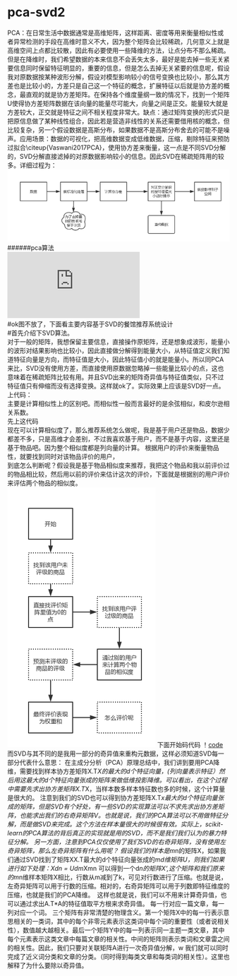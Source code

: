 # pca-svd2
PCA：在日常生活中数据通常是高维矩阵，这样距离、密度等用来衡量相似性或者异常检测的手段在高维时意义不大，因为整个矩阵会比较稀疏，几何意义上就是高维空间上点都比较散，因此有必要使用一些降维的方法，让点分布不那么稀疏。但是在降维时，我们希望数据的本来信息不会丢失太多，最好是能去掉一些无关紧要信息同时保留特征明显的，重要的信息，但是怎么去掉无关紧要的信息呢，假设我对原数据按某种波形分解，假设对模型影响较小的信号变换也比较小，那么其方差也是比较小的，方差只是自己这一个特征的概念，扩展特征以后就是协方差的概念，最直观的就是协方差矩阵。在保持各个维度量纲一致的情况下，找到一个矩阵U使得协方差矩阵数据在该向量的能量尽可能大，向量之间是正交。能量较大就是方差较大，正交就是特征之间不相关程度非常大。缺点：通过矩阵变换的形式只是把原信息做了某种线性组合，因此若是营造非线性的关系还需要借用核的概念，但比较复杂，另一个假设数据是高斯分布，如果数据不是高斯分布舍去的可能不是噪声。应用场景：数据的可视化，把高维数据变成低维数据，压缩，剔除特征来预防过拟合\citeup{Vaswani2017PCA}，使用协方差来衡量，这一点是不同SVD分解的，SVD分解直接滤掉的对原数据影响较小的信息。因此SVD在稀疏矩阵用的较多。详细过程为：
![image](https://github.com/chenglu66/pca-svd2/blob/master/PCA%E6%B5%81%E7%A8%8B%E5%9B%BE.png)<br />
######pca算法<br />
![code](https://github.com/chenglu66/pca-svd2/blob/master/pca%E6%93%8D%E4%BD%9C%E7%BB%86%E8%8A%82.py)<br />
#ok图不放了，下面看主要内容基于SVD的餐馆推荐系统设计<br />
#首先介绍下SVD算法。<br />
对于一般的矩阵，我想保留主要信息，直接操作原矩阵，还是想象成波形，能量小的波形对结果影响也比较小，因此直接做分解得到能量大小，从特征值定义我们知道特征向量是方向，而特征值是大小，因此特征值小的就是能量小。所以同PCA来比，SVD没有使用方差，而直接使用原数据忽略掉一些能量比较小的点，这也意味着在稀疏矩阵比较有用。并且SVD出来的矩阵奇异值与特征值类似，只不过特征值只有伸缩而没有选择变换。这样就ok了。实际效果上应该是SVD好一点。
上代码：<br />
主要是计算相似性上的区别吧。而相似性一般而言最好的是余弦相似，和皮尔逊相关系数。<br />
先上这代码<br />
现在可以计算相似度了，那么推荐系统怎么做呢，我是基于用户还是物品，数据少都差不多，只是高维才会差别，不过我喜欢基于用户，而不是基于内容，这里还是基于物品吧。因为整个相似度都是列向量的计算。
根据用户的评价来衡量物品性，就要找到同时对该物品评价的用户，<br />
到底怎么判断呢？假设我是基于物品相似度来推荐，我把这个物品和我以前评价过的物品相比较，然后用以前的评价来估计这次的评价，下面就是根据别的用户评价来评估两个物品的相似度。
![image](https://github.com/chenglu66/pca-svd2/blob/master/%E6%8E%A8%E8%8D%90%E7%AE%97%E6%B3%95.png)
下面开始码代码
！[code](https://github.com/chenglu66/pcasvd2/blob/master/%E6%8E%A8%E8%8D%90%E7%AE%97%E6%B3%95%E4%B8%AD%E7%9A%84%E7%9B%B8%E4%BC%BC%E5%BA%A6%E8%A1%A1%E9%87%8F.py)
<br />
 而SVD与其不同的是我用一部分的奇异值来重构元数据，这样必须知道SVD每一部分代表什么意思：
 在主成分分析（PCA）原理总结中，我们讲到要用PCA降维，需要找到样本协方差矩阵X.T*X的最大的d个特征向量，(列向量表示特征）然后用这最大的d个特征向量张成的矩阵来做低维投影降维。可以看出，在这个过程中需要先求出协方差矩阵X.T*X，当样本数多样本特征数也多的时候，这个计算量是很大的。
注意到我们的SVD也可以得到协方差矩阵X.T*x最大的d个特征向量张成的矩阵，但是SVD有个好处，有一些SVD的实现算法可以不求先求出协方差矩阵，也能求出我们的右奇异矩阵V。也就是说，我们的PCA算法可以不用做特征分解，而是做SVD来完成。这个方法在样本量很大的时候很有效。实际上，scikit-learn的PCA算法的背后真正的实现就是用的SVD，而不是我们我们认为的暴力特征分解。
另一方面，注意到PCA仅仅使用了我们SVD的右奇异矩阵，没有使用左奇异矩阵，那么左奇异矩阵有什么用呢？
假设我们的样本是m*n的矩阵X，如果我们通过SVD找到了矩阵XX.T最大的d个特征向量张成的m*d维矩阵U，则我们如果进行如下处理：Xdn = Udm*Xmn
可以得到一个d*n的矩阵X‘,这个矩阵和我们原来的m*n维样本矩阵X相比，行数从m减到了k，可见对行数进行了压缩。也就是说，左奇异矩阵可以用于行数的压缩。相对的，右奇异矩阵可以用于列数即特征维度的压缩，也就是我们的PCA降维。　这样也就是说，我们可以不用来计算奇异值，也可以通过求出A.T*A的特征值取平方根来求奇异值。
每一行对应一篇文章，每一列对应一个词。
三个矩阵有非常清楚的物理含义。第一个矩阵X中的每一行表示意思相关的一类词，其中的每个非零元素表示这类词中每个词的重要性（或者说相关性），数值越大越相关。最后一个矩阵Y中的每一列表示同一主题一类文章，其中每个元素表示这类文章中每篇文章的相关性。中间的矩阵则表示类词和文章雷之间的相关性。因此，我们只要对关联矩阵A进行一次奇异值分解，w 我们就可以同时完成了近义词分类和文章的分类。（同时得到每类文章和每类词的相关性）。这里也解释了为什么要除以奇异值。
